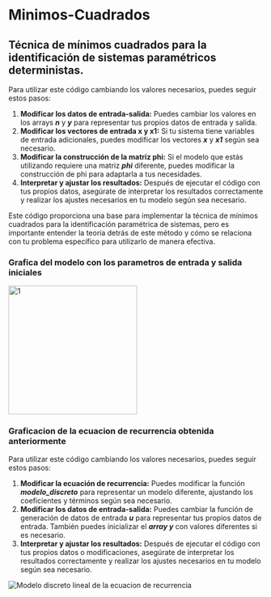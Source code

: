 # Minimos-Cuadrados
## Técnica de mínimos cuadrados para la identificación de sistemas paramétricos deterministas.
Para utilizar este código cambiando los valores necesarios, puedes seguir estos pasos:
1. **Modificar los datos de entrada-salida:** Puedes cambiar los valores en los arrays ***n*** y ***y*** para representar tus propios datos de entrada y salida.
2. **Modificar los vectores de entrada x y x1:** Si tu sistema tiene variables de entrada adicionales, puedes modificar los vectores ***x*** y ***x1*** según sea necesario.
3. **Modificar la construcción de la matriz phi:** Si el modelo que estás utilizando requiere una matriz ***phi*** diferente, puedes modificar la construcción de phi para adaptarla a tus necesidades.
4. **Interpretar y ajustar los resultados:** Después de ejecutar el código con tus propios datos, asegúrate de interpretar los resultados correctamente y realizar los ajustes necesarios en tu modelo según sea necesario.

Este código proporciona una base para implementar la técnica de mínimos cuadrados para la identificación paramétrica de sistemas, pero es importante entender la teoría detrás de este método y cómo se relaciona con tu problema específico para utilizarlo de manera efectiva.

### Grafica del modelo con los parametros de entrada y salida iniciales
<img width="254" alt="1" src="https://github.com/Negative1-M/Minimos-Cuadrados/assets/118709040/bdb68ac0-6723-42f4-b1b5-c92f73d3cc54">


### Graficacion de la ecuacion de recurrencia obtenida anteriormente
Para utilizar este código cambiando los valores necesarios, puedes seguir estos pasos:
1. **Modificar la ecuación de recurrencia:** Puedes modificar la función ***modelo_discreto*** para representar un modelo diferente, ajustando los coeficientes y términos según sea necesario.
2. **Modificar los datos de entrada-salida:** Puedes cambiar la función de generación de datos de entrada ***u*** para representar tus propios datos de entrada. También puedes inicializar el ***array y*** con valores diferentes si es necesario.
3. **Interpretar y ajustar los resultados:** Después de ejecutar el código con tus propios datos o modificaciones, asegúrate de interpretar los resultados correctamente y realizar los ajustes necesarios en tu modelo según sea necesario.

![Modelo discreto lineal de la ecuacion de recurrencia](https://github.com/Negative1-M/Minimos-Cuadrados/assets/118709040/164bb983-23fe-4e67-9169-6485ffa57183)

